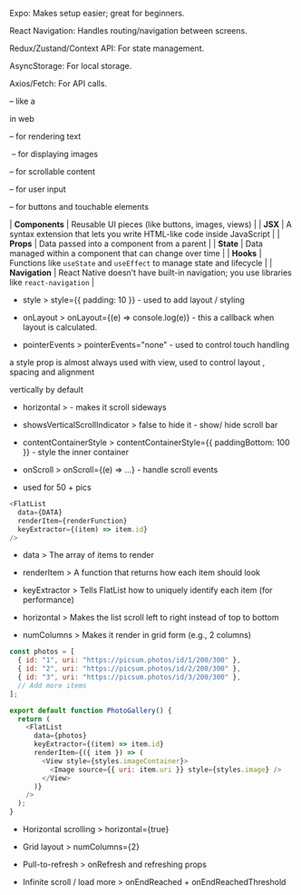 <!-- Tools often used with react native  -->

Expo: Makes setup easier; great for beginners.

React Navigation: Handles routing/navigation between screens.

Redux/Zustand/Context API: For state management.

AsyncStorage: For local storage.

Axios/Fetch: For API calls.

<!-- Common Components in React Native -->

<View> – like a <div> in web

<Text> – for rendering text

<Image> – for displaying images

<ScrollView> – for scrollable content

<TextInput> – for user input

<TouchableOpacity> – for buttons and touchable elements

<!-- Core Concepts  -->

| **Components** | Reusable UI pieces (like buttons, images, views) |
| **JSX** | A syntax extension that lets you write HTML-like code inside JavaScript |
| **Props** | Data passed into a component from a parent |
| **State** | Data managed within a component that can change over time |
| **Hooks** | Functions like `useState` and `useEffect` to manage state and lifecycle |
| **Navigation** | React Native doesn’t have built-in navigation; you use libraries like `react-navigation` |

<!-- View Properties -->

- style > style={{ padding: 10 }} - used to add layout / styling

- onLayout > onLayout={(e) => console.log(e)} - this a callback when layout is calculated.

- pointerEvents > pointerEvents="none" - used to control touch handling

a style prop is almost always used with view, used to control layout , spacing and alignment

<!-- ScrollView Properties -->

vertically by default

- horizontal > <ScrollView horizontal> - makes it scroll sideways

- showsVerticalScrollIndicator > false to hide it - show/ hide scroll bar

- contentContainerStyle > contentContainerStyle={{ paddingBottom: 100 }} - style the inner container

- onScroll > onScroll={(e) => ...} - handle scroll events

<!-- FlatList  -->

- used for 50 + pics

```js
<FlatList
  data={DATA}
  renderItem={renderFunction}
  keyExtractor={(item) => item.id}
/>
```

- data > The array of items to render

- renderItem > A function that returns how each item should look

- keyExtractor > Tells FlatList how to uniquely identify each item (for performance)

- horizontal > Makes the list scroll left to right instead of top to bottom

- numColumns > Makes it render in grid form (e.g., 2 columns)

```js
const photos = [
  { id: "1", uri: "https://picsum.photos/id/1/200/300" },
  { id: "2", uri: "https://picsum.photos/id/2/200/300" },
  { id: "3", uri: "https://picsum.photos/id/3/200/300" },
  // Add more items
];

export default function PhotoGallery() {
  return (
    <FlatList
      data={photos}
      keyExtractor={(item) => item.id}
      renderItem={({ item }) => (
        <View style={styles.imageContainer}>
          <Image source={{ uri: item.uri }} style={styles.image} />
        </View>
      )}
    />
  );
}
```

<!-- Bones FlatList feature and how to use it   -->

- Horizontal scrolling > horizontal={true}

- Grid layout > numColumns={2}

- Pull-to-refresh > onRefresh and refreshing props

- Infinite scroll / load more > onEndReached + onEndReachedThreshold
